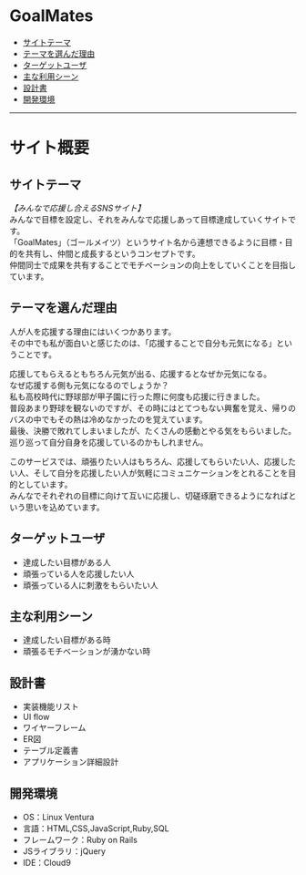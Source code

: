 # GoalMates

* [サイトテーマ](#サイトテーマ)
* [テーマを選んだ理由](#テーマを選んだ理由)
* [ターゲットユーザ](#ターゲットユーザ)
* [主な利用シーン](#主な利用シーン)
* [設計書](#設計書)
* [開発環境](#開発環境)

---
# サイト概要

## サイトテーマ
*【みんなで応援し合えるSNSサイト】*<br>
みんなで目標を設定し、それをみんなで応援しあって目標達成していくサイトです。<br>
「GoalMates」（ゴールメイツ）というサイト名から連想できるように目標・目的を共有し、仲間と成長するというコンセプトです。<br>
仲間同士で成果を共有することでモチベーションの向上をしていくことを目指しています。

## テーマを選んだ理由
人が人を応援する理由にはいくつかあります。<br>
その中でも私が面白いと感じたのは、「応援することで自分も元気になる」ということです。

応援してもらえるともちろん元気が出る、応援するとなぜか元気になる。<br>
なぜ応援する側も元気になるのでしょうか？<br>
私も高校時代に野球部が甲子園に行った際に何度も応援に行きました。<br>
普段あまり野球を観ないのですが、その時にはとてつもない興奮を覚え、帰りのバスの中でもその熱は冷めなかったのを覚えています。<br>
最後、決勝で敗れてしまいましたが、たくさんの感動とやる気をもらいました。<br>
巡り巡って自分自身を応援しているのかもしれません。

このサービスでは、頑張りたい人はもちろん、応援してもらいたい人、応援したい人、そして自分を応援したい人が気軽にコミュニケーションをとれることを目的としています。<br>
みんなでそれぞれの目標に向けて互いに応援し、切磋琢磨できるようになればという思いを込めています。

## ターゲットユーザ
* 達成したい目標がある人
* 頑張っている人を応援したい人
* 頑張っている人に刺激をもらいたい人

## 主な利用シーン
* 達成したい目標がある時
* 頑張るモチベーションが湧かない時

## 設計書
* 実装機能リスト
* UI flow
* ワイヤーフレーム
* ER図
* テーブル定義書
* アプリケーション詳細設計

## 開発環境
* OS：Linux Ventura
* 言語：HTML,CSS,JavaScript,Ruby,SQL
* フレームワーク：Ruby on Rails
* JSライブラリ：jQuery
* IDE：Cloud9

<!--### 使用素材-->
<!--* 外部サービスの画像素材・音声素材を使用した場合は、必ずサービス名とURLを明記してください。-->
<!--* 使用しない場合は、使用素材の項目をREADMEから削除してください。-->